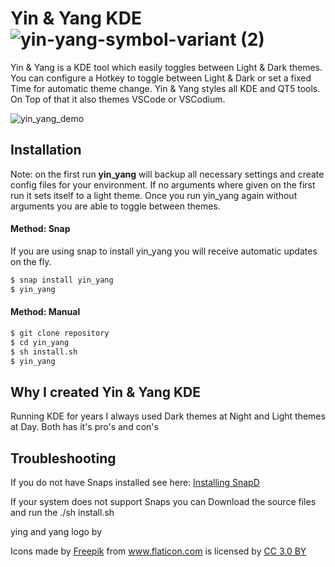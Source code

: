 # Yin & Yang KDE![yin-yang-symbol-variant (2)](yin_yang/assets/icon.png)

Yin & Yang is a KDE tool which easily toggles between Light & Dark themes. You can configure a Hotkey to toggle between Light & Dark or set a fixed Time for automatic theme change. Yin & Yang styles all KDE and QT5 tools. On Top of that it also themes VSCode or VSCodium.

![yin_yang_demo](/run/media/daeh/shared/development/python/yinyang/screenshots/yin_yang_demo.png)



## Installation

Note: on the first run **yin_yang** will backup all necessary settings and create config files for your environment. If no arguments where given on the first run it sets itself to a light theme. Once you run yin_yang again without arguments you are able to toggle between themes. 





#### Method: Snap

If you are using snap to install yin_yang you will receive automatic updates on the fly.

```bash
$ snap install yin_yang
$ yin_yang
```

#### Method: Manual

```bash
$ git clone repository
$ cd yin_yang
$ sh install.sh
$ yin_yang
```







## Why I created Yin & Yang KDE

Running KDE for years I always used Dark themes at Night and Light themes at Day. Both has it's pro's and con's 





## Troubleshooting

If you do not have Snaps installed see here: [Installing SnapD](https://docs.snapcraft.io/installing-snapd/6735)

If your system does not support Snaps you can Download the source files and run the ./sh install.sh









ying and yang logo by <div>Icons made by <a href="https://www.freepik.com/" title="Freepik">Freepik</a> from <a href="https://www.flaticon.com/" 			    title="Flaticon">www.flaticon.com</a> is licensed by <a href="http://creativecommons.org/licenses/by/3.0/" 			    title="Creative Commons BY 3.0" target="_blank">CC 3.0 BY</a></div>
